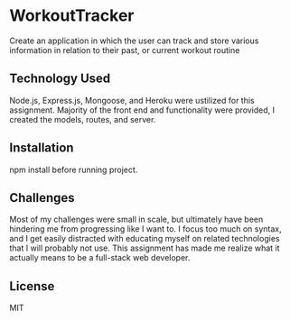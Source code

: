 # WorkoutTracker

Create an application in which the user can track and store various information in relation to their past, or current workout routine

## Technology Used

Node.js, Express.js, Mongoose, and Heroku were ustilized for this assignment. Majority of the front end and functionality were provided, I created the models, routes, and server.

## Installation

npm install before running project.

## Challenges

Most of my challenges were small in scale, but ultimately have been hindering me from progressing like I want to. I focus too much on syntax, and I get easily distracted with educating myself on related technologies that I will probably not use. This assignment has made me realize what it actually means to be a full-stack web developer.

## License

MIT
